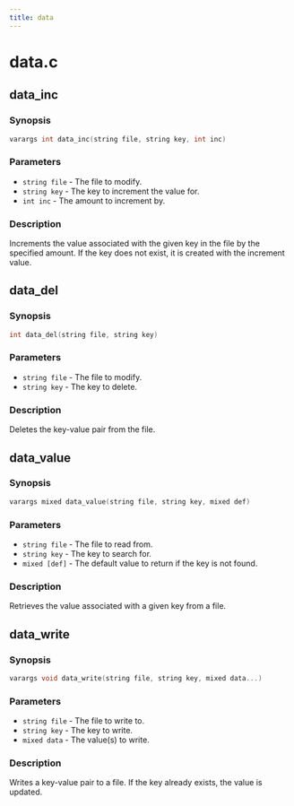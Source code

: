 ```yaml
---
title: data
---
```

# data.c

## data_inc

### Synopsis

```c
varargs int data_inc(string file, string key, int inc)
```

### Parameters

* `string file` - The file to modify.
* `string key` - The key to increment the value for.
* `int inc` - The amount to increment by.

### Description

Increments the value associated with the given key in the file
by the specified amount. If the key does not exist, it is
created with the increment value.

## data_del

### Synopsis

```c
int data_del(string file, string key)
```

### Parameters

* `string file` - The file to modify.
* `string key` - The key to delete.

### Description

Deletes the key-value pair from the file.

## data_value

### Synopsis

```c
varargs mixed data_value(string file, string key, mixed def)
```

### Parameters

* `string file` - The file to read from.
* `string key` - The key to search for.
* `mixed [def]` - The default value to return if the key is not found.

### Description

Retrieves the value associated with a given key from a file.

## data_write

### Synopsis

```c
varargs void data_write(string file, string key, mixed data...)
```

### Parameters

* `string file` - The file to write to.
* `string key` - The key to write.
* `mixed data` - The value(s) to write.

### Description

Writes a key-value pair to a file. If the key already exists,
the value is updated.


